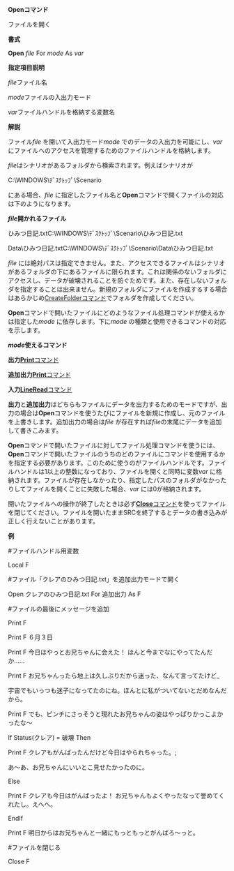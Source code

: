 **Openコマンド**

ファイルを開く

**書式**

**Open** *file* For *mode* As *var*

**指定項目説明**

*file*ファイル名

*mode*ファイルの入出力モード

*var*ファイルハンドルを格納する変数名

**解説**

ファイル*file* を開いて入出力モード*mode* でのデータの入出力を可能にし、*var* にファイルへのアクセスを管理するためのファイルハンドルを格納します。

*file*はシナリオがあるフォルダから検索されます。例えばシナリオが

C:\WINDOWS\ﾃﾞｽｸﾄｯﾌﾟ\Scenario

にある場合、*file* に指定したファイル名と**Open**コマンドで開くファイルの対応は下のようになります。

***file*開かれるファイル**

ひみつ日記.txtC:\WINDOWS\ﾃﾞｽｸﾄｯﾌﾟ\Scenario\ひみつ日記.txt

Data\ひみつ日記.txtC:\WINDOWS\ﾃﾞｽｸﾄｯﾌﾟ\Scenario\Data\ひみつ日記.txt

*file* には絶対パスは指定できません。また、アクセスできるファイルはシナリオがあるフォルダの下にあるファイルに限られます。これは関係のないフォルダにアクセスし、データが破壊されることを防ぐためです。また、存在しないフォルダを指定することは出来ません。新規のフォルダにファイルを作成するする場合はあらかじめ[CreateFolderコマンド](CreateFolderコマンド.md)でフォルダを作成してください。

**Open**コマンドで開いたファイルにどのようなファイル処理コマンドが使えるかは指定した*mode* に依存します。下に*mode* の種類と使用できるコマンドの対応を示します。

***mode*使えるコマンド**

**出力**[**Print**コマンド](Printコマンド.md)

**追加出力**[**Print**コマンド](Printコマンド.md)

**入力**[**LineRead**コマンド](LineReadコマンド.md)

**出力**と**追加出力**はどちらもファイルにデータを出力するためのモードですが、出力の場合は**Open**コマンドを使うたびにファイルを新規に作成し、元のファイルを上書きします。追加出力の場合は*file* が存在すれば*file*の末尾にデータを追加して書きこみます。

**Open**コマンドで開いたファイルに対してファイル処理コマンドを使うには、**Open**コマンドで開いたファイルのうちのどのファイルにコマンドを使用するかを指定する必要があります。このために使うのがファイルハンドルです。ファイルハンドルは1以上の整数になっており、ファイルを開くと同時に変数*var* に格納されます。ファイルが存在しなかったり、指定したパスのフォルダがなかったりしてファイルを開くことに失敗した場合、*var* には0が格納されます。

開いたファイルへの操作が終了したときは必ず[**Close**コマンド](Closeコマンド.md)を使ってファイルを閉じてください。ファイルを開いたままSRCを終了するとデータの書き込みが正しく行えないことがあります。

**例**

#ファイルハンドル用変数

Local F

#ファイル「クレアのひみつ日記.txt」を追加出力モードで開く

Open クレアのひみつ日記.txt For 追加出力 As F

#ファイルの最後にメッセージを追加

Print F

Print F ６月３日

Print F 今日はやっとお兄ちゃんに会えた！ ほんと今までなにやってたんだか……

Print F お兄ちゃんったら地上は久しぶりだから迷った、なんて言ってたけど\_

宇宙でもいっつも迷子になってたのにね。ほんとに私がついてないとだめなんだから。

Print F でも、ピンチにさっそうと現れたお兄ちゃんの姿はやっぱりかっこよかったな～

If Status(クレア) = 破壊 Then

Print F クレアもがんばったんだけど今日はやられちゃった。;

あ～あ、お兄ちゃんにいいとこ見せたかったのに。

Else

Print F クレアも今日はがんばったよ！ お兄ちゃんもよくやったなって誉めてくれたし。えへへ。

EndIf

Print F 明日からはお兄ちゃんと一緒にもっともっとがんばろ～っと。

#ファイルを閉じる

Close F
